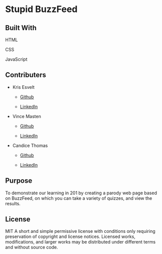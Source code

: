 # Stupid BuzzFeed

## Built With

HTML

CSS

JavaScript

## Contributers

* Kris Esvelt

   * [Github](https://github.com/kris3579)

   * [LinkedIn](https://www.linkedin.com/in/kristianesvelt/)

* Vince Masten

   * [Github](https://github.com/vmasten)

   * [LinkedIn](https://www.linkedin.com/in/vmasten/)

* Candice Thomas

   * [Github](https://github.com/canned-ice)

    * [LinkedIn](https://www.linkedin.com/in/cndcthms/)

## Purpose

To demonstrate our learning in 201 by creating a parody web page based on BuzzFeed, on which you can take a variety of quizzes, and view the results.

## License

MIT A short and simple permissive license with conditions only requiring preservation of copyright and license notices. Licensed works, modifications, and larger works may be distributed under different terms and without source code.